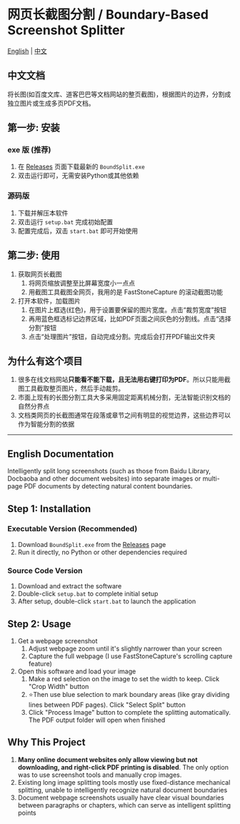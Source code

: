 # 网页长截图分割 / Boundary-Based Screenshot Splitter

[English](#english) | [中文](#chinese)

<h2 id="chinese">中文文档</h2>

将长图(如百度文库、道客巴巴等文档网站的整页截图)，根据图片的边界，分割成独立图片或生成多页PDF文档。

## 第一步: 安装
### exe 版 (推荐)
1. 在 [Releases](https://github.com/AckackG/Boundary-Based-Screenshot-Splitter/releases) 页面下载最新的 `BoundSplit.exe`
2. 双击运行即可，无需安装Python或其他依赖

### 源码版
1. 下载并解压本软件
2. 双击运行 `setup.bat` 完成初始配置
3. 配置完成后，双击 `start.bat` 即可开始使用

## 第二步: 使用

1. 获取网页长截图
   1. 将网页缩放调整至比屏幕宽度小一点点
   2. 用截图工具截图全网页，我用的是 FastStoneCapture 的滚动截图功能
2. 打开本软件，加载图片
   1. 在图片上框选(红色)，用于设置要保留的图片宽度。点击“裁剪宽度”按钮
   2. 再用蓝色框选标记边界区域，比如PDF页面之间灰色的分割线。点击“选择分割”按钮
   3. 点击“处理图片”按钮，自动完成分割。完成后会打开PDF输出文件夹

## 为什么有这个项目

1. 很多在线文档网站**只能看不能下载，且无法用右键打印为PDF**。所以只能用截图工具截取整页图片，然后手动裁剪。
2. 市面上现有的长图分割工具大多采用固定距离机械分割，无法智能识别文档的自然分界点
3. 文档类网页的长截图通常在段落或章节之间有明显的视觉边界，这些边界可以作为智能分割的依据


---

<h2 id="english">English Documentation</h2>

Intelligently split long screenshots (such as those from Baidu Library, Docbaoba and other document websites) into separate images or multi-page PDF documents by detecting natural content boundaries.

## Step 1: Installation
### Executable Version (Recommended)
1. Download `BoundSplit.exe` from the [Releases](https://github.com/AckackG/Boundary-Based-Screenshot-Splitter/releases) page
2. Run it directly, no Python or other dependencies required

### Source Code Version
1. Download and extract the software
2. Double-click `setup.bat` to complete initial setup
3. After setup, double-click `start.bat` to launch the application

## Step 2: Usage

1. Get a webpage screenshot
   1. Adjust webpage zoom until it's slightly narrower than your screen
   2. Capture the full webpage (I use FastStoneCapture's scrolling capture feature)
2. Open this software and load your image
   1. Make a red selection on the image to set the width to keep. Click "Crop Width" button
   2. ⭐Then use blue selection to mark boundary areas (like gray dividing lines between PDF pages). Click "Select Split" button
   3. Click "Process Image" button to complete the splitting automatically. The PDF output folder will open when finished

## Why This Project

1. **Many online document websites only allow viewing but not downloading, and right-click PDF printing is disabled**. The only option was to use screenshot tools and manually crop images.
2. Existing long image splitting tools mostly use fixed-distance mechanical splitting, unable to intelligently recognize natural document boundaries
3. Document webpage screenshots usually have clear visual boundaries between paragraphs or chapters, which can serve as intelligent splitting points
